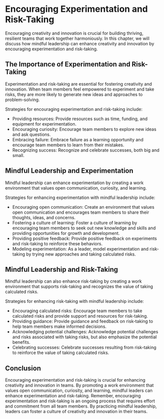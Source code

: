 Encouraging Experimentation and Risk-Taking
===================================================================================================================

Encouraging creativity and innovation is crucial for building thriving, resilient teams that work together harmoniously. In this chapter, we will discuss how mindful leadership can enhance creativity and innovation by encouraging experimentation and risk-taking.

The Importance of Experimentation and Risk-Taking
-------------------------------------------------

Experimentation and risk-taking are essential for fostering creativity and innovation. When team members feel empowered to experiment and take risks, they are more likely to generate new ideas and approaches to problem-solving.

Strategies for encouraging experimentation and risk-taking include:

* Providing resources: Provide resources such as time, funding, and equipment for experimentation.
* Encouraging curiosity: Encourage team members to explore new ideas and ask questions.
* Embracing failure: Embrace failure as a learning opportunity and encourage team members to learn from their mistakes.
* Recognizing success: Recognize and celebrate successes, both big and small.

Mindful Leadership and Experimentation
--------------------------------------

Mindful leadership can enhance experimentation by creating a work environment that values open communication, curiosity, and learning.

Strategies for enhancing experimentation with mindful leadership include:

* Encouraging open communication: Create an environment that values open communication and encourages team members to share their thoughts, ideas, and concerns.
* Fostering a culture of learning: Foster a culture of learning by encouraging team members to seek out new knowledge and skills and providing opportunities for growth and development.
* Providing positive feedback: Provide positive feedback on experiments and risk-taking to reinforce these behaviors.
* Modeling experimentation: As a leader, model experimentation and risk-taking by trying new approaches and taking calculated risks.

Mindful Leadership and Risk-Taking
----------------------------------

Mindful leadership can also enhance risk-taking by creating a work environment that supports risk-taking and recognizes the value of taking calculated risks.

Strategies for enhancing risk-taking with mindful leadership include:

* Encouraging calculated risks: Encourage team members to take calculated risks and provide support and resources for risk-taking.
* Providing guidance: Provide guidance and feedback on risk-taking to help team members make informed decisions.
* Acknowledging potential challenges: Acknowledge potential challenges and risks associated with taking risks, but also emphasize the potential benefits.
* Celebrating successes: Celebrate successes resulting from risk-taking to reinforce the value of taking calculated risks.

Conclusion
----------

Encouraging experimentation and risk-taking is crucial for enhancing creativity and innovation in teams. By promoting a work environment that values open communication, curiosity, and learning, mindful leaders can enhance experimentation and risk-taking. Remember, encouraging experimentation and risk-taking is an ongoing process that requires effort and commitment from all team members. By practicing mindful leadership, leaders can foster a culture of creativity and innovation in their teams.
